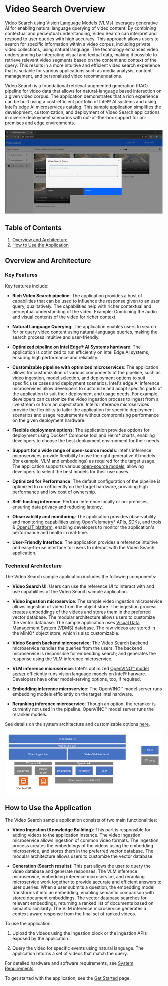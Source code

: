 # Video Search Overview

Video Search using Vision Language Models (VLMs) leverages generative AI for enabling natural language querying of video content. By combining contextual and perceptual understanding, Video Search can interpret and respond to user queries with high accuracy. This approach allows users to search for specific information within a video corpus, including private video collections, using natural language. The technology enhances video understanding by integrating visual and textual data, making it possible to retrieve relevant video segments based on the content and context of the query. This results in a more intuitive and efficient video search experience that is suitable for various applications such as media analysis, content management, and personalized video recommendations.

Video Search is a foundational retrieval-augmented generation (RAG) pipeline for video data that allows for natural-language based interaction on a given video corpus. The application demonstrates that a rich experience can be built using a cost-efficient portfolio of Intel® AI systems and using Intel's edge AI microservices catalog. This sample application simplifies the development, customization, and deployment of Video Search applications in diverse deployment scenarios with out-of-the-box support for on-premises and edge environments.

![Video Search web interface](./images/VideoSearch_Webpage.png)

## Table of Contents
1. [Overview and Architecture](#Overview-and-Architecture)
2. [How to Use the Application](#How-to-Use-the-Application)

## Overview and Architecture

### Key Features

Key features include:

- **Rich Video Search pipeline**: The application provides a host of capabilities that can be used to influence the response given to an user query, qualitatively. The capabilities help with richer contextual and perceptual understanding of the video. Example: Combining the audio and visual contents of the video for richer context. 

- **Natural Language Querying**: The application enables users to search for or query video content using natural-language queries, making the search process intuitive and user-friendly.

- **Optimized pipeline on Intel Edge® AI Systems hardware**: The application is optimized to run efficiently on Intel Edge AI systems, ensuring high performance and reliability.

- **Customizable pipeline with optimized microservices**: The application allows for customization of various components of the pipeline, such as video ingestion, model selection, and deployment options to suit specific use cases and deployment scenarios. Intel's edge AI inference microservices allow developers to customize and adapt specific parts of the application to suit their deployment and usage needs. For example, developers can customize the video ingestion process to ingest from a live stream or from an object store. Intel's inference microservices provide the flexibility to tailor the application for specific deployment scenarios and usage requirements without compromising performance on the given deployment hardware.

- **Flexible deployment options**: The application provides options for deployment using Docker\* Compose tool and Helm\* charts, enabling developers to choose the best deployment environment for their needs.

- **Support for a wide range of open-source models**: Intel's inference microservices provide flexibility to use the right generative AI models (for example, VLM and embeddings) as required for the target usage. The application supports various [open-source models](https://huggingface.co/OpenVINO), allowing developers to select the best models for their use cases.

- **Optimized for Performance**: The default configuration of the pipeline is optimized to run efficiently on the target hardware, providing high performance and low cost of ownership.

- **Self-hosting inference**: Perform inference locally or on-premises, ensuring data privacy and reducing latency.

- **Observability and monitoring**: The application provides observability and monitoring capabilities using [OpenTelemetry\* APIs, SDKs, and tools](https://opentelemetry.io/) & [OpenLIT platform](https://github.com/openlit/openlit), enabling developers to monitor the application's performance and health in real-time.

- **User-Friendly Interface**: The application provides a reference intuitive and easy-to-use interface for users to interact with the Video Search application.

### Technical Architecture
The Video Search sample application includes the following components:

- **Video Search UI**: Users can use the reference UI to interact with and use capabilities of the Video Search sample application.

- **Video ingestion microservice**: The sample video ingestion microservice allows ingestion of video from the object store. The ingestion process creates embeddings of the videos and stores them in the preferred vector database. The modular architecture allows users to customize the vector database. The sample application uses [Visual Data Management System (VDMS)](https://github.com/IntelLabs/vdms) database. The raw videos are stored in the MinIO\* object store, which is also customizable.

- **Video Search backend microservice**: The Video Search backend microservice handles the queries from the users. The backend microservice is responsible for embedding search; and generates the response using the VLM inference microservice.

- **VLM inference microservice**: Intel's optimized [OpenVINO™ model server](https://github.com/openvinotoolkit/model_server) efficiently runs vision language models on Intel® harware. Developers have other model-serving options, too, if required.

- **Embedding inference microservice**: The OpenVINO™ model server runs embedding models efficiently on the target Intel hardware.

- **Reranking inference microservice**: Though an option, the reranker is currently not used in the pipeline. OpenVINO™ model server runs the reranker models.


See details on the system architecture and customizable options [here](./overview-architecture-search.md).

![System Architecture Diagram](./images/TEAI_VideoSearch.png)

## How to Use the Application

The Video Search sample application consists of two main functionalities:

- **Video Ingestion (Knowledge Building)**: This part is responsible for adding videos to the application instance. The video ingestion microservice allows ingestion of common video formats. The ingestion process creates the embeddings of the videos using the embedding microservice, and stores them in the preferred vector database. The modular architecture allows users to customize the vector database. 

- **Generation (Search results)**: This part allows the user to query the video database and generate responses. The VLM inference microservice, embedding inference microservice, and reranking microservice work together to provide accurate and efficient answers to user queries. When a user submits a question, the embedding model transforms it into an embedding, enabling semantic comparison with stored document embeddings. The vector database searches for relevant embeddings, returning a ranked list of documents based on semantic similarity. The VLM inference microservice generates a context-aware response from the final set of ranked videos.

To use the application:

1. Upload the videos using the ingestion block or the ingestion APIs exposed by the application.

1. Query the video for specific events using natural language. The application returns a set of videos that match the query.

For detailed hardware and software requirements, see [System Requirements](./system-requirements.md).

To get started with the application, see the [Get Started](./get-started.md) page.



